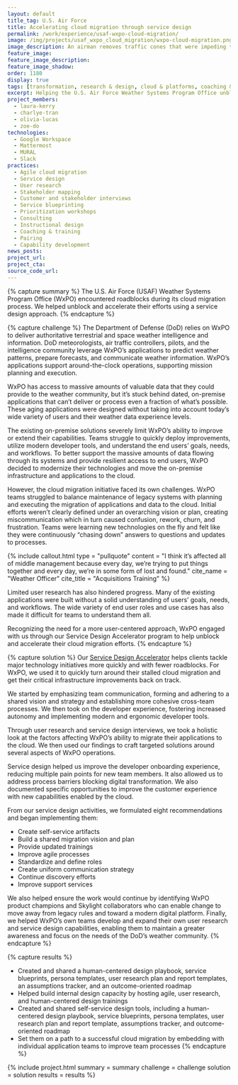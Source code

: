 ```yaml
---
layout: default
title_tag: U.S. Air Force
title: Accelerating cloud migration through service design
permalink: /work/experience/usaf-wxpo-cloud-migration/
image: /img/projects/usaf_wxpo_cloud_migration/wxpo-cloud-migration.png
image_description: An airman removes traffic cones that were impeding the progress of a cloud.
feature_image:
feature_image_description:
feature_image_shadow:
order: 1180
display: true
tags: [transformation, research & design, cloud & platforms, coaching & training, defense, air force, charlye tran, olivia lucas, zoe do, laura kerry]
excerpt: Helping the U.S. Air Force Weather Systems Program Office unblock and speed up its cloud migration by considering the effort’s systems and processes holistically.
project_members:
  - laura-kerry
  - charlye-tran
  - olivia-lucas
  - zoe-do
technologies:
  - Google Workspace
  - Mattermost
  - MURAL
  - Slack
practices:
  - Agile cloud migration
  - Service design
  - User research
  - Stakeholder mapping
  - Customer and stakeholder interviews
  - Service blueprinting
  - Prioritization workshops
  - Consulting
  - Instructional design
  - Coaching & training
  - Pairing
  - Capability development
news_posts:
project_url:
project_cta:
source_code_url:
---
```


{% capture summary %}
The U.S. Air Force (USAF) Weather Systems Program Office (WxPO) encountered roadblocks during its cloud migration process. We helped unblock and accelerate their efforts using a service design approach.
{% endcapture %}

{% capture challenge %}
The Department of Defense (DoD) relies on WxPO to deliver authoritative terrestrial and space weather intelligence and information. DoD meteorologists, air traffic controllers, pilots, and the intelligence community leverage WxPO’s applications to predict weather patterns, prepare forecasts, and communicate weather information. WxPO’s applications support around-the-clock operations, supporting mission planning and execution.  

WxPO has access to massive amounts of valuable data that they could provide to the weather community, but it’s stuck behind dated, on-premise applications that can’t deliver or process even a fraction of what’s possible. These aging applications were designed without taking into account today’s wide variety of users and their weather data experience levels.

The existing on-premise solutions severely limit WxPO’s ability to improve or extend their capabilities. Teams struggle to quickly deploy improvements, utilize modern developer tools, and understand the end users’ goals, needs, and workflows. To better support the massive amounts of data flowing through its systems and provide resilient access to end users, WxPO decided to modernize their technologies and move the on-premise infrastructure and applications to the cloud.

However, the cloud migration initiative faced its own challenges. WxPO teams struggled to balance maintenance of legacy systems with planning and executing the migration of applications and data to the cloud. Initial efforts weren’t clearly defined under an overarching vision or plan, creating miscommunication which in turn caused confusion, rework, churn, and frustration. Teams were learning new technologies on the fly and felt like they were continuously “chasing down” answers to questions and updates to processes.

{% include callout.html type = "pullquote" content = "I think it’s affected all of middle management because every day, we’re trying to put things together and every day, we’re in some form of lost and found." cite_name = "Weather Officer" cite_title = "Acquisitions Training" %}

Limited user research has also hindered progress. Many of the existing applications were built without a solid understanding of users’ goals, needs, and workflows. The wide variety of end user roles and use cases has also made it difficult for teams to understand them all.

Recognizing the need for a more user-centered approach, WxPO engaged with us through our Service Design Accelerator program to help unblock and accelerate their cloud migration efforts.
{% endcapture %}

{% capture solution %}
Our [Service Design Accelerator](https://skylight.digital/work/toolkits/service-design-framework/) helps clients tackle major technology initiatives more quickly and with fewer roadblocks. For WxPO, we used it to quickly turn around their stalled cloud migration and get their critical infrastructure improvements back on track.

We started by emphasizing team communication, forming and adhering to a shared vision and strategy and establishing more cohesive cross-team processes. We then took on the developer experience, fostering increased autonomy and implementing modern and ergonomic developer tools.

Through user research and service design interviews, we took a holistic look at the factors affecting WxPO’s ability to migrate their applications to the cloud. We then used our findings to craft targeted solutions around several aspects of WxPO operations. 

Service design helped us improve the developer onboarding experience, reducing multiple pain points for new team members. It also allowed us to address process barriers blocking digital transformation. We also documented specific opportunities to improve the customer experience with new capabilities enabled by the cloud.

From our service design activities, we formulated eight recommendations and began implementing them:
- Create self-service artifacts
- Build a shared migration vision and plan
- Provide updated trainings
- Improve agile processes
- Standardize and define roles 
- Create uniform communication strategy
- Continue discovery efforts
- Improve support services

We also helped ensure the work would continue by identifying WxPO product champions and Skylight collaborators who can enable change to move away from legacy rules and toward a modern digital platform. Finally, we helped WxPO’s own teams develop and expand their own user research and service design capabilities, enabling them to maintain a greater awareness and focus on the needs of the DoD’s weather community.
{% endcapture %}

{% capture results %}
- Created and shared a human-centered design playbook, service blueprints, persona templates, user research plan and report templates, an assumptions tracker, and an outcome-oriented roadmap
- Helped build internal design capacity by hosting agile, user research, and human-centered design trainings
- Created and shared self-service design tools, including a human-centered design playbook, service blueprints, persona templates, user research plan and report template, assumptions tracker, and outcome-oriented roadmap
- Set them on a path to a successful cloud migration by embedding with individual application teams to improve team processes
{% endcapture %}

{% include project.html
  summary = summary
  challenge = challenge
  solution = solution
  results = results
%}
